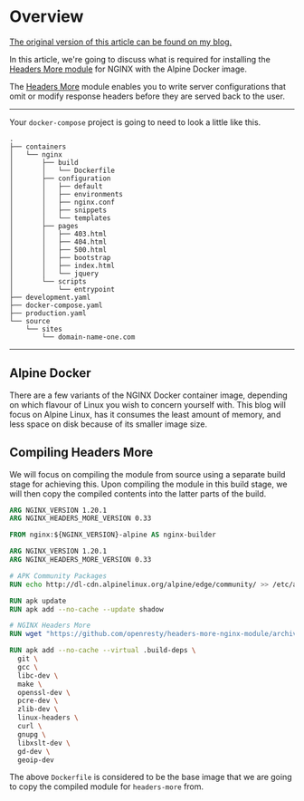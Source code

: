 # Overview

[The original version of this article can be found on my blog.](https://lucshelton.codes/blog)

In this article, we're going to discuss what is required for installing the [Headers More module](https://www.nginx.com/resources/wiki/modules/headers_more/) for NGINX with the Alpine Docker image.

The [Headers More](https://www.nginx.com/resources/wiki/modules/headers_more/) module enables you to write server configurations that omit or modify response headers before they are served back to the user.

---

Your `docker-compose` project is going to need to look a little like this.

```shell
.
├── containers
│   └── nginx
│       ├── build
│       │   └── Dockerfile
│       ├── configuration
│       │   ├── default
│       │   ├── environments
│       │   ├── nginx.conf
│       │   ├── snippets
│       │   └── templates
│       ├── pages
│       │   ├── 403.html
│       │   ├── 404.html
│       │   ├── 500.html
│       │   ├── bootstrap
│       │   ├── index.html
│       │   └── jquery
│       └── scripts
│           └── entrypoint
├── development.yaml
├── docker-compose.yaml
├── production.yaml
└── source
    └── sites
        └── domain-name-one.com
```

---

## Alpine Docker

There are a few variants of the NGINX Docker container image, depending on which flavour of Linux you wish to concern yourself with. This blog will focus on Alpine Linux, has it consumes the least amount of memory, and less space on disk because of its smaller image size.

## Compiling Headers More

We will focus on compiling the module from source using a separate build stage for achieving this. Upon compiling the module in this build stage, we will then copy the compiled contents into the latter parts of the build.

```Dockerfile
ARG NGINX_VERSION 1.20.1
ARG NGINX_HEADERS_MORE_VERSION 0.33

FROM nginx:${NGINX_VERSION}-alpine AS nginx-builder

ARG NGINX_VERSION 1.20.1
ARG NGINX_HEADERS_MORE_VERSION 0.33

# APK Community Packages
RUN echo http://dl-cdn.alpinelinux.org/alpine/edge/community/ >> /etc/apk/repositories

RUN apk update
RUN apk add --no-cache --update shadow

# NGINX Headers More
RUN wget "https://github.com/openresty/headers-more-nginx-module/archive/v${NGINX_HEADERS_MORE_VERSION}.tar.gz" -O headers-more.tar.gz

RUN apk add --no-cache --virtual .build-deps \
  git \
  gcc \
  libc-dev \
  make \
  openssl-dev \
  pcre-dev \
  zlib-dev \
  linux-headers \
  curl \
  gnupg \
  libxslt-dev \
  gd-dev \
  geoip-dev

```

The above `Dockerfile` is considered to be the base image that we are going to copy the compiled module for `headers-more` from.
